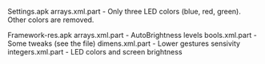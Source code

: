 Settings.apk
   arrays.xml.part - Only three LED colors (blue, red, green). Other colors are removed.

Framework-res.apk
   arrays.xml.part - AutoBrightness levels
   bools.xml.part - Some tweaks (see the file)
   dimens.xml.part - Lower gestures sensivity
   integers.xml.part - LED colors and screen brightness
